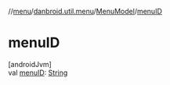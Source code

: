 //[menu](../../../index.md)/[danbroid.util.menu](../index.md)/[MenuModel](index.md)/[menuID](menu-i-d.md)

# menuID

[androidJvm]\
val [menuID](menu-i-d.md): [String](https://kotlinlang.org/api/latest/jvm/stdlib/kotlin/-string/index.html)
